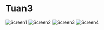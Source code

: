 # Tuan3
![Screen1](https://github.com/user-attachments/assets/94854d81-b5ee-42db-9217-0e8e57dce18a)
![Screen2](https://github.com/user-attachments/assets/0ca14e21-624c-4f94-8d92-7a47a0250d50)
![Screen3](https://github.com/user-attachments/assets/36be634f-6563-4790-aefe-044772506a4a)
![Screen4](https://github.com/user-attachments/assets/9ad1803c-7cda-4783-a101-b62b16bf118d)
